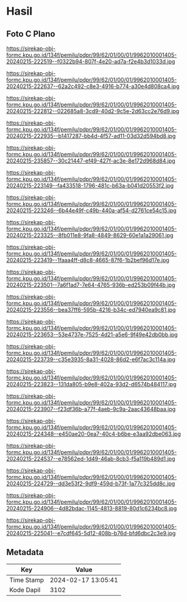 # Hasil

## Foto C Plano

https://sirekap-obj-formc.kpu.go.id/134f/pemilu/pdpr/99/62/01/00/01/9962010001405-20240215-222519--f0322b94-807f-4e20-ad7a-f2e4b3d1033d.jpg

https://sirekap-obj-formc.kpu.go.id/134f/pemilu/pdpr/99/62/01/00/01/9962010001405-20240215-222637--62a2c492-c8e3-4916-b774-a30e4d808ca4.jpg

https://sirekap-obj-formc.kpu.go.id/134f/pemilu/pdpr/99/62/01/00/01/9962010001405-20240215-222812--022685a8-3cd9-40d2-9c5e-2d63cc2e76d9.jpg

https://sirekap-obj-formc.kpu.go.id/134f/pemilu/pdpr/99/62/01/00/01/9962010001405-20240215-222935--b1417287-bb4d-4f57-ad11-03d32d594bd8.jpg

https://sirekap-obj-formc.kpu.go.id/134f/pemilu/pdpr/99/62/01/00/01/9962010001405-20240215-235857--30c21447-ef49-427f-ac3e-8e172d968d84.jpg

https://sirekap-obj-formc.kpu.go.id/134f/pemilu/pdpr/99/62/01/00/01/9962010001405-20240215-223149--fa433518-1796-481c-b63a-b041d20553f2.jpg

https://sirekap-obj-formc.kpu.go.id/134f/pemilu/pdpr/99/62/01/00/01/9962010001405-20240215-223246--6b44e49f-c49b-440a-af54-d2761ce54c15.jpg

https://sirekap-obj-formc.kpu.go.id/134f/pemilu/pdpr/99/62/01/00/01/9962010001405-20240215-223325--8fb011e8-9fa8-4849-8629-60e1a1a29061.jpg

https://sirekap-obj-formc.kpu.go.id/134f/pemilu/pdpr/99/62/01/00/01/9962010001405-20240215-223419--1faaa4ff-d8c8-4665-87f6-1b2bef96d17e.jpg

https://sirekap-obj-formc.kpu.go.id/134f/pemilu/pdpr/99/62/01/00/01/9962010001405-20240215-223501--7a6f1ad7-7e64-4765-936b-ed253b09f44b.jpg

https://sirekap-obj-formc.kpu.go.id/134f/pemilu/pdpr/99/62/01/00/01/9962010001405-20240215-223556--bea37ff6-595b-4216-b34c-ed7940ea9c81.jpg

https://sirekap-obj-formc.kpu.go.id/134f/pemilu/pdpr/99/62/01/00/01/9962010001405-20240215-223653--53e4737e-7525-4d21-a5e6-9f49e42db0bb.jpg

https://sirekap-obj-formc.kpu.go.id/134f/pemilu/pdpr/99/62/01/00/01/9962010001405-20240215-223739--c35e3935-8a31-4028-86d2-e6f7ac3c114a.jpg

https://sirekap-obj-formc.kpu.go.id/134f/pemilu/pdpr/99/62/01/00/01/9962010001405-20240215-223823--131da805-b9e8-402a-93d2-d6574b484117.jpg

https://sirekap-obj-formc.kpu.go.id/134f/pemilu/pdpr/99/62/01/00/01/9962010001405-20240215-223907--f23df36b-a77f-4aeb-9c9a-2aac43648baa.jpg

https://sirekap-obj-formc.kpu.go.id/134f/pemilu/pdpr/99/62/01/00/01/9962010001405-20240215-224348--e450ae20-0ea7-40c4-b6be-e3aa92dbe063.jpg

https://sirekap-obj-formc.kpu.go.id/134f/pemilu/pdpr/99/62/01/00/01/9962010001405-20240215-224537--e78562ed-1d49-46ab-8cb3-f5a119b489d1.jpg

https://sirekap-obj-formc.kpu.go.id/134f/pemilu/pdpr/99/62/01/00/01/9962010001405-20240215-224729--dd3e53f2-9df9-459d-b73f-1a77c325dd8c.jpg

https://sirekap-obj-formc.kpu.go.id/134f/pemilu/pdpr/99/62/01/00/01/9962010001405-20240215-224906--4d82bdac-1145-4813-8819-80d1c6234bc8.jpg

https://sirekap-obj-formc.kpu.go.id/134f/pemilu/pdpr/99/62/01/00/01/9962010001405-20240215-225041--e7cdf645-5d12-408b-b76d-bfd6dbc2c3e9.jpg


## Metadata

| Key        | Value               |
| ---------- | ------------------- |
| Time Stamp | 2024-02-17 13:05:41 |
| Kode Dapil | 3102                |



